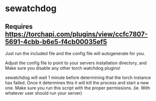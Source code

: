 # sewatchdog
## Requires https://torchapi.com/plugins/view/ccfc7807-5691-4cbb-b6e5-f4cb00035ef5

Just run the included file and the config file will autogenerate for you.

Adjust the config file to point to your servers installation directory,
and Make sure you disable any other torch watchdog plugins!

sewatchdog will wait 1 minute before determining that the torch instance
has failed. Once it determines this it will kill the process and start
a new one. Make sure you run this script with the proper permissions.
(ie. With whatever user should run your server)